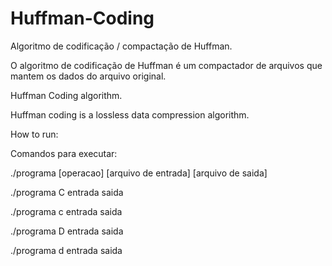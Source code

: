 # Huffman-Coding

Algoritmo de codificação / compactação de Huffman.

O algoritmo de codificação de Huffman é um compactador de arquivos que mantem os dados do arquivo original.

Huffman Coding algorithm.

Huffman coding is a lossless data compression algorithm.

How to run:

Comandos para executar:

./programa [operacao] [arquivo de entrada] [arquivo de saida]

./programa C entrada saida

./programa c entrada saida

./programa D entrada saida

./programa d entrada saida
